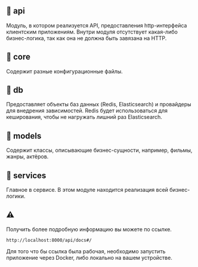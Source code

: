 ## 📔 api

Модуль, в котором реализуется API, предоставления http-интерфейса клиентским приложениям. Внутри модуля отсутствует
какая-либо бизнес-логика, так как она не должна быть завязана на HTTP.

## 📔 core

Cодержит разные конфигурационные файлы.

## 📔 db

Предоставляет объекты баз данных
(Redis, Elasticsearch) и провайдеры для внедрения зависимостей.
Redis будет использоваться для кеширования, чтобы не нагружать лишний раз Elasticsearch.

## 📔 models

Содержит классы, описывающие бизнес-сущности, например, фильмы, жанры, актёров.

## 📔 services

Главное в сервисе. В этом модуле находится реализация всей бизнес-логики.

## ⚠️

Получить более подробную информацию вы можете по ссылке.
```
http://localhost:8000/api/docs#/
```
Для того что бы ссылка была рабочая, необходимо запустить приложение через Docker, либо локально на вашем устройстве.
